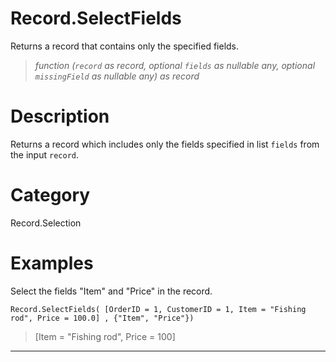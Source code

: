 # Record.SelectFields
Returns a record that contains only the specified fields.
> _function (<code>record</code> as record, optional <code>fields</code> as nullable any, optional <code>missingField</code> as nullable any) as record_

# Description 
Returns a record which includes only the fields specified in list <code>fields</code> from the input <code>record</code>.
# Category 
Record.Selection
# Examples 
Select the fields "Item" and "Price" in the record.
```
Record.SelectFields( [OrderID = 1, CustomerID = 1, Item = "Fishing rod", Price = 100.0] , {"Item", "Price"})
```
> [Item = "Fishing rod", Price = 100]
***
